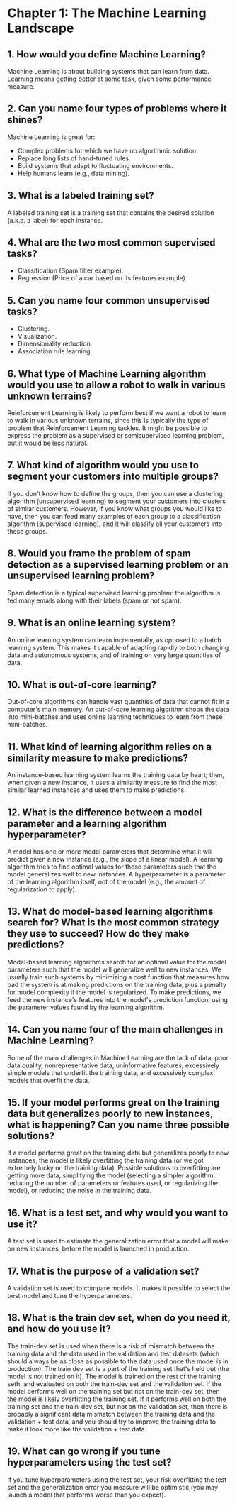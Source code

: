 # Chapter 1: The Machine Learning Landscape

## 1. How would you define Machine Learning?

Machine Learning is about building systems that can learn from data. Learning means getting better at some task, given some performance measure.

## 2. Can you name four types of problems where it shines?

Machine Learning is great for:

- Complex problems for which we have no algorithmic solution.
- Replace long lists of hand-tuned rules.
- Build systems that adapt to fluctuating environments.
- Help humans learn (e.g., data mining).

## 3. What is a labeled training set?

A labeled training set is a training set that contains the desired solution (a.k.a. a label) for each instance.

## 4. What are the two most common supervised tasks?

- Classification (Spam filter example).
- Regression (Price of a car based on its features example).

## 5. Can you name four common unsupervised tasks?

- Clustering.
- Visualization.
- Dimensionality reduction.
- Association rule learning.

## 6. What type of Machine Learning algorithm would you use to allow a robot to walk in various unknown terrains?

Reinforcement Learning is likely to perform best if we want a robot to learn to walk in various unknown terrains, since this is typically the type of problem that Reinforcement Learning tackles. It might be possible to express the problem as a supervised or semisupervised learning problem, but it would be less natural.

## 7. What kind of algorithm would you use to segment your customers into multiple groups?

If you don't know how to define the groups, then you can use a clustering algorithm (unsupervised learning) to segment your customers into clusters of similar customers. However, if you know what groups you would like to have, then you can feed many examples of each group to a classification algorithm (supervised learning), and it will classify all your customers into these groups.

## 8. Would you frame the problem of spam detection as a supervised learning problem or an unsupervised learning problem?

Spam detection is a typical supervised learning problem: the algorithm is fed many emails along with their labels (spam or not spam).

## 9. What is an online learning system?

An online learning system can learn incrementally, as opposed to a batch learning system. This makes it capable of adapting rapidly to both changing data and autonomous systems, and of training on very large quantities of data.

## 10. What is out-of-core learning?

Out-of-core algorithms can handle vast quantities of data that cannot fit in a computer's main memory. An out-of-core learning algorithm chops the data into mini-batches and uses online learning techniques to learn from these mini-batches.

## 11. What kind of learning algorithm relies on a similarity measure to make predictions?

An instance-based learning system learns the training data by heart; then, when given a new instance, it uses a similarity measure to find the most similar learned instances and uses them to make predictions.

## 12. What is the difference between a model parameter and a learning algorithm hyperparameter?

A model has one or more model parameters that determine what it will predict given a new instance (e.g., the slope of a linear model). A learning algorithm tries to find optimal values for these parameters such that the model generalizes well to new instances. A hyperparameter is a parameter of the learning algorithm itself, not of the model (e.g., the amount of regularization to apply).

## 13. What do model-based learning algorithms search for? What is the most common strategy they use to succeed? How do they make predictions?

Model-based learning algorithms search for an optimal value for the model parameters such that the model will generalize well to new instances. We usually train such systems by minimizing a cost function that measures how bad the system is at making predictions on the training data, plus a penalty for model complexity if the model is regularized. To make predictions, we feed the new instance's features into the model's prediction function, using the parameter values found by the learning algorithm.

## 14. Can you name four of the main challenges in Machine Learning?

Some of the main challenges in Machine Learning are the lack of data, poor data quality, nonrepresentative data, uninformative features, excessively simple models that underfit the training data, and excessively complex models that overfit the data.

## 15. If your model performs great on the training data but generalizes poorly to new instances, what is happening? Can you name three possible solutions?

If a model performs great on the training data but generalizes poorly to new instances, the model is likely overfitting the training data (or we got extremely lucky on the training data). Possible solutions to overfitting are getting more data, simplifying the model (selecting a simpler algorithm, reducing the number of parameters or features used, or regularizing the model), or reducing the noise in the training data.

## 16. What is a test set, and why would you want to use it?

A test set is used to estimate the generalization error that a model will make on new instances, before the model is launched in production.

## 17. What is the purpose of a validation set?

A validation set is used to compare models. It makes it possible to select the best model and tune the hyperparameters.

## 18. What is the train dev set, when do you need it, and how do you use it?

The train-dev set is used when there is a risk of mismatch between the training data and the data used in the validation and test datasets (which should always be as close as possible to the data used once the model is in production). The train dev set is a part of the training set that's held out (the model is not trained on it). The model is trained on the rest of the training seth, and evaluated on both the train-dev set and the validation set. If the model performs well on the training set but not on the train-dev set, then the model is likely overfitting the training set. If it performs well on both the training set and the train-dev set, but not on the validation set, then there is probably a significant data mismatch between the training data and the validation + test data, and you should try to improve the training data to make it look more like the validation + test data.

## 19. What can go wrong if you tune hyperparameters using the test set?

If you tune hyperparameters using the test set, your risk overfitting the test set and the generalization error you measure will be optimistic (you may launch a model that performs worse than you expect).